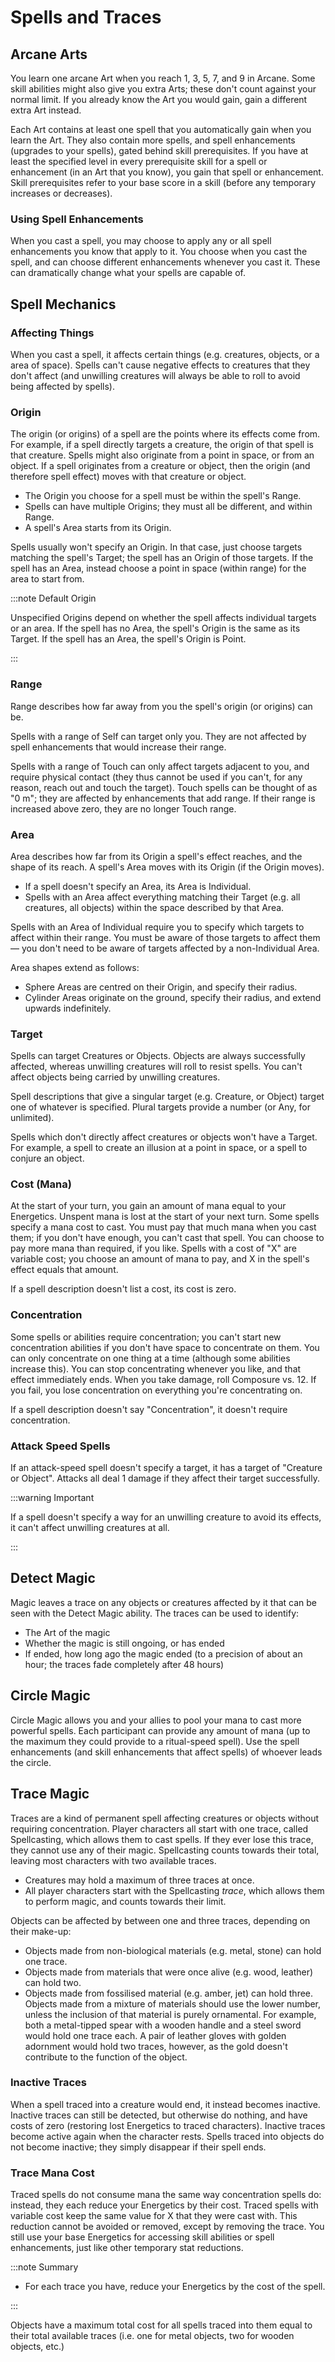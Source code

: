 # Spells and Traces

## Arcane Arts

You learn one arcane Art when you reach 1, 3, 5, 7, and 9 in Arcane. Some skill abilities might also give you extra Arts; these don't count against your normal limit. If you already know the Art you would gain, gain a different extra Art instead.

Each Art contains at least one spell that you automatically gain when you learn the Art. They also contain more spells, and spell enhancements (upgrades to your spells), gated behind skill prerequisites. If you have at least the specified level in every prerequisite skill for a spell or enhancement (in an Art that you know), you gain that spell or enhancement. Skill prerequisites refer to your base score in a skill (before any temporary increases or decreases).

### Using Spell Enhancements

When you cast a spell, you may choose to apply any or all spell enhancements you know that apply to it. You choose when you cast the spell, and can choose different enhancements whenever you cast it. These can dramatically change what your spells are capable of.

## Spell Mechanics

### Affecting Things

When you cast a spell, it affects certain things (e.g. creatures, objects, or a area of space). Spells can't cause negative effects to creatures that they don't affect (and unwilling creatures will always be able to roll to avoid being affected by spells).

### Origin

The origin (or origins) of a spell are the points where its effects come from. For example, if a spell directly targets a creature, the origin of that spell is that creature. Spells might also originate from a point in space, or from an object. If a spell originates from a creature or object, then the origin (and therefore spell effect) moves with that creature or object.

- The Origin you choose for a spell must be within the spell's Range.
- Spells can have multiple Origins; they must all be different, and within Range.
- A spell's Area starts from its Origin.

Spells usually won't specify an Origin. In that case, just choose targets matching the spell's Target; the spell has an Origin of those targets. If the spell has an Area, instead choose a point in space (within range) for the area to start from.

:::note Default Origin

Unspecified Origins depend on whether the spell affects individual targets or an area.
If the spell has no Area, the spell's Origin is the same as its Target.
If the spell has an Area, the spell's Origin is Point.

:::

### Range

Range describes how far away from you the spell's origin (or origins) can be.

Spells with a range of Self can target only you. They are not affected by spell enhancements that would increase their range.

Spells with a range of Touch can only affect targets adjacent to you, and require physical contact (they thus cannot be used if you can't, for any reason, reach out and touch the target). Touch spells can be thought of as "0 m"; they are affected by enhancements that add range. If their range is increased above zero, they are no longer Touch range.

### Area

Area describes how far from its Origin a spell's effect reaches, and the shape of its reach. A spell's Area moves with its Origin (if the Origin moves).

- If a spell doesn't specify an Area, its Area is Individual.
- Spells with an Area affect everything matching their Target (e.g. all creatures, all objects) within the space described by that Area.

Spells with an Area of Individual require you to specify which targets to affect within their range. You must be aware of those targets to affect them — you don't need to be aware of targets affected by a non-Individual Area.

Area shapes extend as follows:

- Sphere Areas are centred on their Origin, and specify their radius.
- Cylinder Areas originate on the ground, specify their radius, and extend upwards indefinitely.

### Target

Spells can target Creatures or Objects. Objects are always successfully affected, whereas unwilling creatures will roll to resist spells. You can't affect objects being carried by unwilling creatures.

Spell descriptions that give a singular target (e.g. Creature, or Object) target one of whatever is specified. Plural targets provide a number (or Any, for unlimited).

Spells which don't directly affect creatures or objects won't have a Target. For example, a spell to create an illusion at a point in space, or a spell to conjure an object.

### Cost (Mana)

At the start of your turn, you gain an amount of mana equal to your Energetics. Unspent mana is lost at the start of your next turn.
Some spells specify a mana cost to cast. You must pay that much mana when you cast them; if you don't have enough, you can't cast that spell. You can choose to pay more mana than required, if you like.
Spells with a cost of "X" are variable cost; you choose an amount of mana to pay, and X in the spell's effect equals that amount.

If a spell description doesn't list a cost, its cost is zero.

### Concentration

Some spells or abilities require concentration; you can't start new concentration abilities if you don't have space to concentrate on them. You can only concentrate on one thing at a time (although some abilities increase this). You can stop concentrating whenever you like, and that effect immediately ends.
When you take damage, roll Composure vs. 12. If you fail, you lose concentration on everything you're concentrating on.

If a spell description doesn't say "Concentration", it doesn't require concentration.

### Attack Speed Spells

If an attack-speed spell doesn't specify a target, it has a target of "Creature or Object". Attacks all deal 1 damage if they affect their target successfully.

:::warning Important

If a spell doesn't specify a way for an unwilling creature to avoid its effects, it can't affect unwilling creatures at all.

:::

## Detect Magic

Magic leaves a trace on any objects or creatures affected by it that can be seen with the Detect Magic ability. The traces can be used to identify:

- The Art of the magic
- Whether the magic is still ongoing, or has ended
- If ended, how long ago the magic ended (to a precision of about an hour; the traces fade completely after 48 hours)

## Circle Magic

Circle Magic allows you and your allies to pool your mana to cast more powerful spells. Each participant can provide any amount of mana (up to the maximum they could provide to a ritual-speed spell). Use the spell enhancements (and skill enhancements that affect spells) of whoever leads the circle.

## Trace Magic

Traces are a kind of permanent spell affecting creatures or objects without requiring concentration.
Player characters all start with one trace, called Spellcasting, which allows them to cast spells. If they ever lose this trace, they cannot use any of their magic. Spellcasting counts towards their total, leaving most characters with two available traces.

- Creatures may hold a maximum of three traces at once.
- All player characters start with the Spellcasting _trace_, which allows them to perform magic, and counts towards their limit.

Objects can be affected by between one and three traces, depending on their make-up:

- Objects made from non-biological materials (e.g. metal, stone) can hold one trace.
- Objects made from materials that were once alive (e.g. wood, leather) can hold two.
- Objects made from fossilised material (e.g. amber, jet) can hold three.
  Objects made from a mixture of materials should use the lower number, unless the inclusion of that material is purely ornamental. For example, both a metal-tipped spear with a wooden handle and a steel sword would hold one trace each. A pair of leather gloves with golden adornment would hold two traces, however, as the gold doesn't contribute to the function of the object.

### Inactive Traces

When a spell traced into a creature would end, it instead becomes inactive. Inactive traces can still be detected, but otherwise do nothing, and have costs of zero (restoring lost Energetics to traced characters). Inactive traces become active again when the character rests.
Spells traced into objects do not become inactive; they simply disappear if their spell ends.

### Trace Mana Cost

Traced spells do not consume mana the same way concentration spells do: instead, they each reduce your Energetics by their cost. Traced spells with variable cost keep the same value for X that they were cast with. This reduction cannot be avoided or removed, except by removing the trace. You still use your base Energetics for accessing skill abilities or spell enhancements, just like other temporary stat reductions.

:::note Summary

- For each trace you have, reduce your Energetics by the cost of the spell.

:::

Objects have a maximum total cost for all spells traced into them equal to their total available traces (i.e. one for metal objects, two for wooden objects, etc.)
